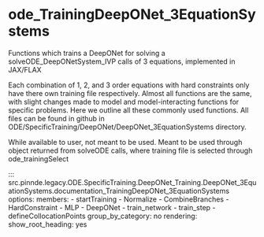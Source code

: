 # ode_TrainingDeepONet_3EquationSystems

Functions which trains a DeepONet for solving a solveODE_DeepONetSystem_IVP calls of 3 equations, implemented in JAX/FLAX

Each combination of 1, 2, and 3 order equations with hard constraints only have there own training file respectively. Almost all functions are the same, with slight changes made to model and model-interacting functions for specific problems. Here we outline all these commonly used functions. All files can be found in github in ODE/SpecificTraining/DeepONet/DeepONet_3EquationSystems directory.

While available to user, not meant to be used. Meant to be used through
object returned from solveODE calls, where training file is selected through ode_trainingSelect

::: src.pinnde.legacy.ODE.SpecificTraining.DeepONet_Training.DeepONet_3EquationSystems.documentation_TrainingDeepONet_3EquationSystems
    options:
        members:
            - startTraining
            - Normalize
            - CombineBranches
            - HardConstraint
            - MLP
            - DeepONet
            - train_network
            - train_step
            - defineCollocationPoints
        group_by_category: no
    rendering:
      show_root_heading: yes